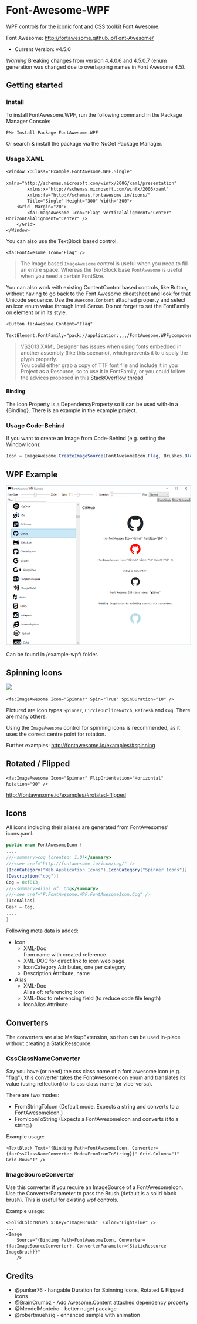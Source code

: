 # Font-Awesome-WPF

WPF controls for the iconic font and CSS toolkit Font Awesome.

Font Awesome: http://fortawesome.github.io/Font-Awesome/
- Current Version: v4.5.0

*Warning* Breaking changes from version 4.4.0.6 and 4.5.0.7 (enum generation was changed due to overlapping names in Font Awesome 4.5).

## Getting started

### Install

To install FontAwesome.WPF, run the following command in the Package Manager Console:
```
PM> Install-Package FontAwesome.WPF
```

Or search & install the package via the NuGet Package Manager.


### Usage XAML

```
<Window x:Class="Example.FontAwesome.WPF.Single"
        xmlns="http://schemas.microsoft.com/winfx/2006/xaml/presentation"
        xmlns:x="http://schemas.microsoft.com/winfx/2006/xaml"
        xmlns:fa="http://schemas.fontawesome.io/icons/"
        Title="Single" Height="300" Width="300">
    <Grid  Margin="20">
        <fa:ImageAwesome Icon="Flag" VerticalAlignment="Center" HorizontalAlignment="Center" />
    </Grid>
</Window>
```

You can also use the TextBlock based control.
```
<fa:FontAwesome Icon="Flag" />
```

> The Image based `ImageAwesome` control is useful when you need to fill an entire space. Whereas the TextBlock base `FontAwesome` is useful when you need a certain FontSize. 

You can also work with existing ContentControl based controls, like Button, without having to go back to the Font Awesome cheatsheet and look for that Unicode sequence. Use the `Awesome.Content` attached property and select an icon enum value through IntelliSense. Do not forget to set the FontFamily on element or in its style.  

```xaml
<Button fa:Awesome.Content="Flag" 
        TextElement.FontFamily="pack://application:,,,/FontAwesome.WPF;component/#FontAwesome"/>
```

> VS2013 XAML Designer has issues when using fonts embedded in another assembly (like this scenario), which prevents it to dispaly the glyph properly.  
You could either grab a copy of TTF font file and include it in you Project as a Resource, so to use it in FontFamily, or you could follow the advices proposed in this [StackOverflow thread](http://stackoverflow.com/questions/29615572/visual-studio-designer-isnt-displaying-embedded-font/29636373#29636373). 

#### Binding

The Icon Property is a DependencyProperty so it can be used with-in a {Binding}. There is an example in the example project.


### Usage Code-Behind

If you want to create an Image from Code-Behind (e.g. setting the Window.Icon):

```C#
Icon = ImageAwesome.CreateImageSource(FontAwesomeIcon.Flag, Brushes.Black);
```

## WPF Example

![alt text](/doc/screen-example.png "Example")

Can be found in /example-wpf/ folder.

## Spinning Icons

![](http://i.stack.imgur.com/1w1cC.gif)

```
<fa:ImageAwesome Icon="Spinner" Spin="True" SpinDuration="10" />
```

Pictured are icon types `Spinner`, `CircleOutlineNotch`, `Refresh` and `Cog`. There are [many others](https://github.com/charri/Font-Awesome-WPF/blob/master/src/WPF/FontAwesome.WPF/FontAwesomeIcon.cs).

Using the `ImageAwesome` control for spinning icons is recommended, as it uses the correct centre point for rotation.

Further examples: http://fontawesome.io/examples/#spinning

## Rotated / Flipped
```
<fa:ImageAwesome Icon="Spinner" FlipOrientation="Horizontal" Rotation="90" />
```
http://fontawesome.io/examples/#rotated-flipped

## Icons

All icons including their aliases are generated from FontAwesomes' icons.yaml. 

```C#
public enum FontAwesomeIcon {
....
///<summary>cog (created: 1.0)</summary>
///<see cref="http://fontawesome.io/icon/cog/" />
[IconCategory("Web Application Icons"),IconCategory("Spinner Icons")]
[Description("cog")]
Cog = 0xf013,
///<summary>Alias of: Cog</summary>
///<see cref="F:FontAwesome.WPF.FontAwesomeIcon.Cog" />
[IconAlias]
Gear = Cog,
....
}
```

Following meta data is added:
* Icon
	* XML-Doc <summary> from name with created reference.
	* XML-DOC <see /> for direct link to icon web page.
	* IconCategory Attributes, one per category
	* Description Attribute, name
* Alias
	* XML-Doc <summary> Alias of: referencing icon
	* XML-Doc <see /> to referencing field (to reduce code file length)
	* IconAlias Attribute
	
## Converters

The converters are also MarkupExtension, so than can be used in-place without creating a StaticRessource.

### CssClassNameConverter

Say you have (or need) the css class name of a font awesome icon (e.g. "flag"), this converter takes the FontAwesomeIcon enum and translates its value (using reflection) to its css class name (or vice-versa).

There are two modes:
* FromStringToIcon (Default mode. Expects a string and converts to a FontAwesomeIcon.)
* FromIconToString (Expects a FontAwesomeIcon and converts it to a string.)

Example usage:
```
<TextBlock Text="{Binding Path=FontAwesomeIcon, Converter={fa:CssClassNameConverter Mode=FromIconToString}}" Grid.Column="1" Grid.Row="1" />
```

### ImageSourceConverter

Use this converter if you require an ImageSource of a FontAwesomeIcon. Use the ConverterParameter to pass the Brush (default is a solid black brush). This is useful for existing wpf controls.

Example usage:
```
<SolidColorBrush x:Key="ImageBrush"  Color="LightBlue" />
...
<Image 
    Source="{Binding Path=FontAwesomeIcon, Converter={fa:ImageSourceConverter}, ConverterParameter={StaticResource ImageBrush}}"
    />
```	


## Credits
* @punker76 - hangable Duration for Spinning Icons, Rotated & Flipped icons
* @BrainCrumbz - Add Awesome.Content attached dependency property
* @MendelMonteiro - better nuget pacakge
* @robertmuehsig - enhanced sample with animation
